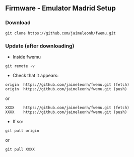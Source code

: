 
## Firmware - Emulator Madrid Setup

### Download
```
git clone https://github.com/jaimeleonh/fwemu.git
```

### Update (after downloading)
- Inside fwemu
```
git remote -v
```
- Check that it appears:  
```
origin	https://github.com/jaimeleonh/fwemu.git (fetch)
origin	https://github.com/jaimeleonh/fwemu.git (push)
```
or
```
XXXX	https://github.com/jaimeleonh/fwemu.git (fetch)
XXXX	https://github.com/jaimeleonh/fwemu.git (push)
```


- If so:
```
git pull origin 
```
or 
```
git pull XXXX 
```
